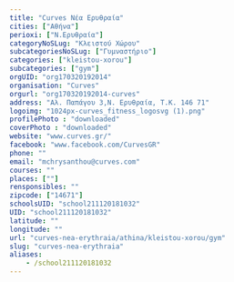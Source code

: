 ```yaml
---
title: "Curves Νέα Ερυθραία"
cities: ["Αθήνα"]
perioxi: ["Ν.Ερυθραία"]
categoryNoSLug: "Κλειστού Χώρου"
subcategoriesNoSLug: ["Γυμναστήριο"]
categories: ["kleistou-xorou"]
subcategories: ["gym"]
orgUID: "org170320192014"
organisation: "Curves"
orgurl: "org170320192014-curves"
address: "Αλ. Παπάγου 3,Ν. Ερυθραία, Τ.Κ. 146 71"
logoimg: "1024px-curves_fitness_logosvg (1).png"
profilePhoto : "downloaded"
coverPhoto : "downloaded"
website: "www.curves.gr/"
facebook: "www.facebook.com/CurvesGR"
phone: ""
email: "mchrysanthou@curves.com"
courses: ""
places: [""]
rensponsibles: ""
zipcode: ["14671"]
schoolsUID: "school211120181032"
UID: "school211120181032"
latitude: ""
longitude: ""
url: "curves-nea-erythraia/athina/kleistou-xorou/gym"
slug: "curves-nea-erythraia"
aliases:
    - /school211120181032
---
```





